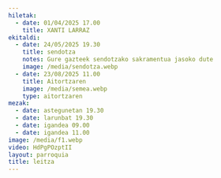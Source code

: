 ```yaml
---
hiletak:
  - date: 01/04/2025 17.00
    title: XANTI LARRAZ
ekitaldi:
  - date: 24/05/2025 19.30
    title: sendotza
    notes: Gure gazteek sendotzako sakramentua jasoko dute
    image: /media/sendotza.webp
  - date: 23/08/2025 11.00
    title: Aitortzaren
    image: /media/semea.webp
    type: aitortzaren
mezak:
  - date: astegunetan 19.30
  - date: larunbat 19.30
  - date: igandea 09.00
  - date: igandea 11.00
image: /media/f1.webp
video: HdPgPOzptII
layout: parroquia
title: leitza
---
```

